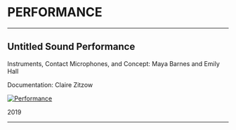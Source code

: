 # PERFORMANCE

---

## Untitled Sound Performance

Instruments, Contact Microphones, and Concept: Maya Barnes and Emily Hall

Documentation: Claire Zitzow

[![Performance](http://img.youtube.com/vi/1kIkovsWqLw/0.jpg)](http://www.youtube.com/watch?v=1kIkovsWqLw)

2019

---
